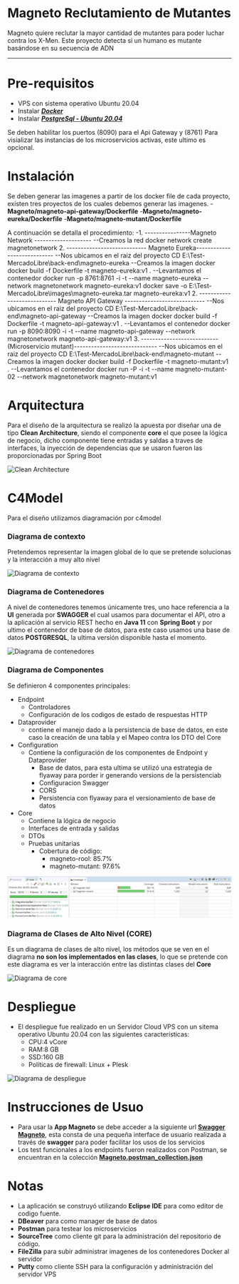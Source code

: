 # Magneto Reclutamiento de Mutantes

Magneto quiere reclutar la mayor cantidad de mutantes para poder luchar contra los X-Men. Este proyecto detecta si un
humano es mutante basándose en su secuencia de ADN
___________________________________________________________________

# Pre-requisitos

- VPS con sistema operativo Ubuntu 20.04
- Instalar **[*Docker*](https://docs.docker.com/get-docker/)**
- Instalar **[*PostgreSql - Ubuntu 20.04*](https://www.digitalocean.com/community/tutorials/how-to-install-and-use-postgresql-on-ubuntu-20-04-es)**

Se deben habilitar los puertos (8090) para el Api Gateway y (8761) Para visializar las instancias de los microservicios activas, este ultimo es opcional.

# Instalación

Se deben generar las imagenes a partir de los docker file de cada proyecto, existen tres proyectos de los cuales debemos generar las imagenes.
    -**Magneto/magneto-api-gateway/Dockerfile**
    -**Magneto/magneto-eureka/Dockerfile**
    -**Magneto/magneto-mutant/Dockerfile**

A continuación se detalla el procedimiento:
-1. ----------------Magneto Network --------------------
--Creamos la red
docker network create magnetonetwork
2. ----------------------------  Magneto Eureka----------------------------
--Nos ubicamos en el raiz del proyecto
CD E:\Test-MercadoLibre\back-end\magneto-eureka
--Creamos la imagen docker
docker build -f Dockerfile -t magneto-eureka:v1 .
--Levantamos el contenedor
docker run -p 8761:8761 -i -t --name magneto-eureka --network magnetonetwork magneto-eureka:v1
docker save -o E:\Test-MercadoLibre\images\magneto-eureka.tar magneto-eureka:v1
2. ----------------------------  Magneto API Gateway ----------------------------
--Nos ubicamos en el raiz del proyecto
CD E:\Test-MercadoLibre\back-end\magneto-api-gateway
--Creamos la imagen docker
docker build -f Dockerfile -t magneto-api-gateway:v1 .
--Levantamos el contenedor
docker run -p 8090:8090 -i -t --name magneto-api-gateway --network magnetonetwork magneto-api-gateway:v1
3. ---------------------------(Microservicio mutant)-----------------------------
--Nos ubicamos en el raiz del proyecto
CD E:\Test-MercadoLibre\back-end\magneto-mutant
--Creamos la imagen docker
docker build -f Dockerfile -t magneto-mutant:v1 .
--Levantamos el contenedor
docker run -P -i -t --name magneto-mutant-02 --network magnetonetwork magneto-mutant:v1
## 
# Arquitectura

Para el diseño de la arquitectura se realizó la apuesta por diseñar una de tipo **Clean Architecture**, siendo el componente **core** el que posee la lógica de negocio, dicho componente tiene entradas y saldas a traves de interfaces, la inyección de dependencias que se usaron fueron las proporcionadas por Spring Boot

![Clean Architecture](ops/readme/ca.png?raw=true)

# C4Model

Para el diseño utilizamos diagramación por c4model

### Diagrama de contexto

Pretendemos representar la imagen global de lo que se pretende solucionas y la interacción a muy alto nivel

![Diagrama de contexto](ops/readme/dcontext.png?raw=true)

### Diagrama de Contenedores

A nivel de contenedores tenemos únicamente tres, uno hace referencia a la **UI** generada por **SWAGGER** el cual usamos para documentar el API, otro a la aplicación al servicio REST hecho en **Java 11** con **Spring Boot** y por ultimo el contenedor de base de datos, para este caso usamos una base de datos **POSTGRESQL**, la ultima versión disponible hasta el momento.

![Diagrama de contenedores](ops/readme/dcontenedor.png?raw=true)
### Diagrama de Componentes

Se definieron 4 componentes principales:

- Endpoint
    - Controladores
    - Configuración de los codigos de estado de respuestas HTTP
- Dataprovider
    - contiene el manejo dado a la persistencia de base de datos, en este caso la creación de una tabla y el Mapeo contra los DTO del Core
- Configuration
    - Contiene la configuración de los componentes de Endpoint  y Dataprovider
        - Base de datos, para esta ultima se utilizó una estrategia de flyaway para porder ir generando versions de la persistenciab
        - Configuracion Swagger
        - CORS
        - Persistencia con flyaway para el versionamiento de base de datos
- Core
    - Contiene la lógica de negocio
    - Interfaces de entrada y salidas
    - DTOs
    - Pruebas unitarias
        - Cobertura de código:
            -   magneto-rool: 85.7%
            -   magneto-mutant: 97.6%

![Diagrama de componentes](img/code-coverage_1.JPG?raw=true)

### Diagrama de Clases de  Alto Nivel (CORE)

Es un diagrama de clases de alto nivel, los métodos que se ven en el diagrama **no son los implementados en las clases**, lo que se pretende con este diagrama es ver la interacción entre las distintas clases del **Core**

![Diagrama de core](ops/readme/core.png?raw=true)
# Despliegue

- El despliegue fue realizado en un Servidor Cloud VPS con un sitema operativo Ubuntu 20.04 con las siguientes características:
    - CPU:4 vCore
    - RAM:8 GB
    - SSD:160 GB
    - Políticas de firewall: Linux + Plesk

![Diagrama de despliegue](ops/readme/despliegue.png?raw=true)

# Instrucciones de Usuo

- Para usar la **App Magneto** se debe acceder a la siguiente url  [**Swagger Magneto**](http://82.223.99.25:8090/magneto/swagger-ui.html#/human-controller), esta consta de una pequeña interface de usuario realizada a través de **swagger** para poder facilitar los usos de los servicios
- Los test funcionales a los endpoints fueron realizados con Postman, se encuentran en la colección [**Magneto.postman_collection.json**](doc/Magneto.postman_collection.json)

# Notas

- La aplicación se construyó utilizando **Eclipse IDE** para como editor de codigo fuente.
- **DBeaver** para como manager de base de datos
- **Postman** para testear los microservicios
- **SourceTree** como cliente git para la administración del repositorio de código.
- **FileZilla** para subir administrar imagenes de los contenedores Docker al servidor
- **Putty** como cliente SSH para la configuración y administración del servidor VPS
